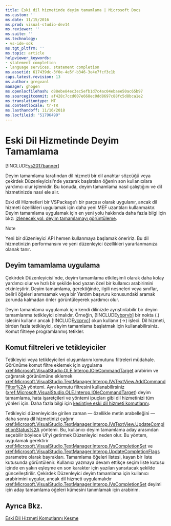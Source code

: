 ```yaml
---
title: Eski dil hizmetinde deyim tamamlama | Microsoft Docs
ms.custom: ''
ms.date: 11/15/2016
ms.prod: visual-studio-dev14
ms.reviewer: ''
ms.suite: ''
ms.technology:
- vs-ide-sdk
ms.tgt_pltfrm: ''
ms.topic: article
helpviewer_keywords:
- statement completion
- language services, statement completion
ms.assetid: 617439dc-3f0e-4e5f-b346-3e4e7fcf3c1b
caps.latest.revision: 13
ms.author: gregvanl
manager: ghogen
ms.openlocfilehash: d88ebe84ec3ec5efb1d7c4ac04ebaee50ac65b97
ms.sourcegitcommit: af428c7ccd007e668ec0dd8697c88fc5d8bca1e2
ms.translationtype: MT
ms.contentlocale: tr-TR
ms.lasthandoff: 11/16/2018
ms.locfileid: "51796499"
---
```

# <a name="statement-completion-in-a-legacy-language-service"></a>Eski Dil Hizmetinde Deyim Tamamlama
[!INCLUDE[vs2017banner](../../includes/vs2017banner.md)]

Deyim tamamlama tarafından dil hizmeti bir dil anahtar sözcüğü veya çekirdek Düzenleyicisi'nde yazarak başlatılan öğenin son kullanıcılara yardımcı olur işlemidir. Bu konuda, deyim tamamlama nasıl çalıştığını ve dil hizmetinizde nasıl ele alır.  
  
 Eski dil Hizmetleri bir VSPackage'ı bir parçası olarak uygulanır, ancak dil hizmeti özellikleri uygulamak için daha yeni MEF uzantıları kullanmaktır. Deyim tamamlama uygulamak için en yeni yolu hakkında daha fazla bilgi için bkz: [izlenecek yol: deyim tamamlamayı görüntüleme](../../extensibility/walkthrough-displaying-statement-completion.md).  
  
> [!NOTE]
>  Yeni bir düzenleyici API hemen kullanmaya başlamak öneririz. Bu dil hizmetinizin performansını ve yeni düzenleyici özellikleri yararlanmanıza olanak tanır.  
  
## <a name="implementing-statement-completion"></a>Deyim tamamlama uygulama  
 Çekirdek Düzenleyicisi'nde, deyim tamamlama etkileşimli olarak daha kolay yardımcı olur ve hızlı bir şekilde kod yazan özel bir kullanıcı arabirimini etkinleştirir. Deyim tamamlama, gerektiğinde, ilgili nesneleri veya sınıflar, belirli öğeleri anımsamak veya bir Yardım başvuru konusundaki aramak zorunda kalmadan önler görüntüleyerek yardımcı olur.  
  
 Deyim tamamlama uygulamak için kendi dilinizde ayrıştırılabilir bir deyim tamamlanma tetikleyici olmalıdır. Örneğin, [!INCLUDE[vbprvb](../../includes/vbprvb-md.md)] bir nokta (.) işlecini kullanır ancak [!INCLUDE[vcprvc](../../includes/vcprvc-md.md)] okun kullanır (->) işleci. Dil hizmeti, birden fazla tetikleyici, deyim tamamlama başlatmak için kullanabilirsiniz. Komut filtreye programlanmış tetikler.  
  
## <a name="command-filters-and-triggers"></a>Komut filtreleri ve tetikleyiciler  
 Tetikleyici veya tetikleyicileri oluşumlarını komutunu filtreleri müdahale. Görünüme komut filtre eklemek için uygulama <xref:Microsoft.VisualStudio.OLE.Interop.IOleCommandTarget> arabirim ve çağırarak görünümüne eklemek <xref:Microsoft.VisualStudio.TextManager.Interop.IVsTextView.AddCommandFilter%2A> yöntemi. Aynı komutu filtresini kullanabilirsiniz (<xref:Microsoft.VisualStudio.OLE.Interop.IOleCommandTarget>) deyim tamamlama, hata işaretçileri ve yöntemi ipuçları gibi dil hizmetinizi tüm yönleri için. Daha fazla bilgi için [kesintiye eski dil hizmeti komutlarını](../../extensibility/internals/intercepting-legacy-language-service-commands.md).  
  
 Tetikleyici düzenleyicide girilen zaman — özellikle metin arabelleğini — daha sonra dil hizmetinizi çağırır <xref:Microsoft.VisualStudio.TextManager.Interop.IVsTextView.UpdateCompletionStatus%2A> yöntemi. Bu, kullanıcı deyim tamamlama aday arasından seçebilir böylece UI'yi getirmek Düzenleyici neden olur. Bu yöntem, uygulamak gerektirir <xref:Microsoft.VisualStudio.TextManager.Interop.IVsCompletionSet> ve <xref:Microsoft.VisualStudio.TextManager.Interop.UpdateCompletionFlags> parametre olarak bayrakları. Tamamlama öğeleri listesi, kayan bir liste kutusunda görüntülenir. Kullanıcı yazmaya devam ettikçe seçim liste kutusu içinde en yakın eşleşme en son karakter için yazılan yansıtacak şekilde güncelleştirilir. Çekirdek Düzenleyici deyim tamamlama için kullanıcı arabirimini uygular, ancak dil hizmeti uygulamalıdır <xref:Microsoft.VisualStudio.TextManager.Interop.IVsCompletionSet> deyimi için aday tamamlama öğeleri kümesini tanımlamak için arabirim.  
  
## <a name="see-also"></a>Ayrıca Bkz.  
 [Eski Dil Hizmeti Komutlarını Kesme](../../extensibility/internals/intercepting-legacy-language-service-commands.md)

